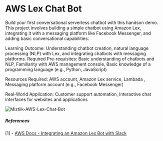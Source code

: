 #  AWS Lex Chat Bot

Build your first conversational serverless chatbot with this handson demo.
This project involves building a simple chatbot using Amazon Lex, integrating it with a messaging platform like Facebook Messenger, and adding basic conversational capabilities.

Learning Outcome: Understanding chatbot creation, natural language processing (NLP) with Lex, and integrating chatbots with messaging platforms.
Required Pre-requisites:
Basic understanding of chatbots and NLP,
Familiarity with AWS management console,
Basic knowledge of a programming language (e.g., Python, JavaScript)

Resources Required:
AWS account,
Amazon Lex service,
Lambada ,
Messaging platform account (e.g., Facebook Messenger)

Real-World Application:
Customer support automation,
Interactive chat interfaces for websites and applications

![Miztiik-AWS-Lex-Chat-Bot](https://github.com/user-attachments/assets/dd825c1d-81e0-4f3b-a37b-f99ea094babb)

##### References

[1] - [AWS Docs - Integrating an Amazon Lex Bot with Slack](https://docs.aws.amazon.com/lex/latest/dg/slack-bot-association.html)

